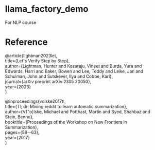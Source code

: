 # llama_factory_demo
For NLP course



# Reference
@article{lightman2023let,   
  title={Let's Verify Step by Step},   
  author={Lightman, Hunter and Kosaraju, Vineet and Burda, Yura and Edwards, Harri and Baker, Bowen and Lee, Teddy and Leike, Jan and Schulman, John and Sutskever, Ilya and Cobbe, Karl},   
  journal={arXiv preprint arXiv:2305.20050},   
  year={2023}   
}

@inproceedings{volske2017tl,   
  title={Tl; dr: Mining reddit to learn automatic summarization},   
  author={V{\"o}lske, Michael and Potthast, Martin and Syed, Shahbaz and Stein, Benno},   
  booktitle={Proceedings of the Workshop on New Frontiers in Summarization},   
  pages={59--63},   
  year={2017}   
} 

